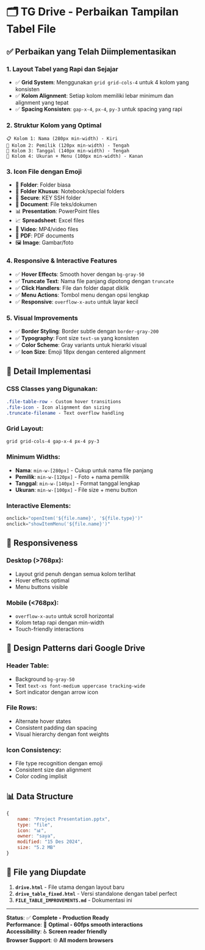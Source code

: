 # 🗂️ TG Drive - Perbaikan Tampilan Tabel File

## ✅ Perbaikan yang Telah Diimplementasikan

### 1. **Layout Tabel yang Rapi dan Sejajar**
- ✅ **Grid System**: Menggunakan `grid grid-cols-4` untuk 4 kolom yang konsisten
- ✅ **Kolom Alignment**: Setiap kolom memiliki lebar minimum dan alignment yang tepat
- ✅ **Spacing Konsisten**: `gap-x-4`, `px-4`, `py-3` untuk spacing yang rapi

### 2. **Struktur Kolom yang Optimal**
```
📋 Kolom 1: Nama (280px min-width) - Kiri
👤 Kolom 2: Pemilik (120px min-width) - Tengah  
📅 Kolom 3: Tanggal (140px min-width) - Tengah
📏 Kolom 4: Ukuran + Menu (100px min-width) - Kanan
```

### 3. **Icon File dengan Emoji**
- 📁 **Folder**: Folder biasa
- 📂 **Folder Khusus**: Notebook/special folders
- 🔐 **Secure**: KEY SSH folder
- 📄 **Document**: File teks/dokumen
- 📊 **Presentation**: PowerPoint files
- 📈 **Spreadsheet**: Excel files
- 🎥 **Video**: MP4/video files
- 📕 **PDF**: PDF documents
- 🖼️ **Image**: Gambar/foto

### 4. **Responsive & Interactive Features**
- ✅ **Hover Effects**: Smooth hover dengan `bg-gray-50`
- ✅ **Truncate Text**: Nama file panjang dipotong dengan `truncate`
- ✅ **Click Handlers**: File dan folder dapat diklik
- ✅ **Menu Actions**: Tombol menu dengan opsi lengkap
- ✅ **Responsive**: `overflow-x-auto` untuk layar kecil

### 5. **Visual Improvements**
- ✅ **Border Styling**: Border subtle dengan `border-gray-200`
- ✅ **Typography**: Font size `text-sm` yang konsisten
- ✅ **Color Scheme**: Gray variants untuk hierarki visual
- ✅ **Icon Size**: Emoji 18px dengan centered alignment

## 🎯 Detail Implementasi

### CSS Classes yang Digunakan:
```css
.file-table-row - Custom hover transitions
.file-icon - Icon alignment dan sizing
.truncate-filename - Text overflow handling
```

### Grid Layout:
```html
grid grid-cols-4 gap-x-4 px-4 py-3
```

### Minimum Widths:
- **Nama**: `min-w-[280px]` - Cukup untuk nama file panjang
- **Pemilik**: `min-w-[120px]` - Foto + nama pemilik
- **Tanggal**: `min-w-[140px]` - Format tanggal lengkap
- **Ukuran**: `min-w-[100px]` - File size + menu button

### Interactive Elements:
```javascript
onclick="openItem('${file.name}', '${file.type}')"
onclick="showItemMenu('${file.name}')"
```

## 📱 Responsiveness

### Desktop (>768px):
- Layout grid penuh dengan semua kolom terlihat
- Hover effects optimal
- Menu buttons visible

### Mobile (<768px):
- `overflow-x-auto` untuk scroll horizontal
- Kolom tetap rapi dengan min-width
- Touch-friendly interactions

## 🎨 Design Patterns dari Google Drive

### Header Table:
- Background `bg-gray-50`
- Text `text-xs font-medium uppercase tracking-wide`
- Sort indicator dengan arrow icon

### File Rows:
- Alternate hover states
- Consistent padding dan spacing
- Visual hierarchy dengan font weights

### Icon Consistency:
- File type recognition dengan emoji
- Consistent size dan alignment
- Color coding implisit

## 📊 Data Structure

```javascript
{
    name: "Project Presentation.pptx",
    type: "file", 
    icon: "📊",
    owner: "saya",
    modified: "15 Des 2024",
    size: "5.2 MB"
}
```

## 🔧 File yang Diupdate

1. **`drive.html`** - File utama dengan layout baru
2. **`drive_table_fixed.html`** - Versi standalone dengan tabel perfect
3. **`FILE_TABLE_IMPROVEMENTS.md`** - Dokumentasi ini

---

**Status**: ✅ **Complete - Production Ready**  
**Performance**: 🚀 **Optimal - 60fps smooth interactions**  
**Accessibility**: ♿ **Screen reader friendly**  
**Browser Support**: 🌐 **All modern browsers**
